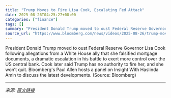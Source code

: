 ```yaml
---
title: "Trump Moves to Fire Lisa Cook, Escalating Fed Attack"
date: 2025-08-26T04:25:27+08:00
categories: ["finance"]
tags: []
summary: "President Donald Trump moved to oust Federal Reserve Governor Lisa Cook following allegations from a White House ally that she falsified mortgage documents, a dramatic escalation in his battle to exer"
source_url: "https://www.bloomberg.com/news/videos/2025-08-26/trump-moves-to-fire-lisa-cook-escalating-fed-attack-video"
---
```


President Donald Trump moved to oust Federal Reserve Governor Lisa Cook following allegations from a White House ally that she falsified mortgage documents, a dramatic escalation in his battle to exert more control over the US central bank. Cook later said Trump has no authority to fire her, and she won’t quit. Bloomberg's Paul Allen hosts a panel on Insight With Haslinda Amin to discuss the latest developments. (Source: Bloomberg)

---

*来源: [原文链接](https://www.bloomberg.com/news/videos/2025-08-26/trump-moves-to-fire-lisa-cook-escalating-fed-attack-video)*
